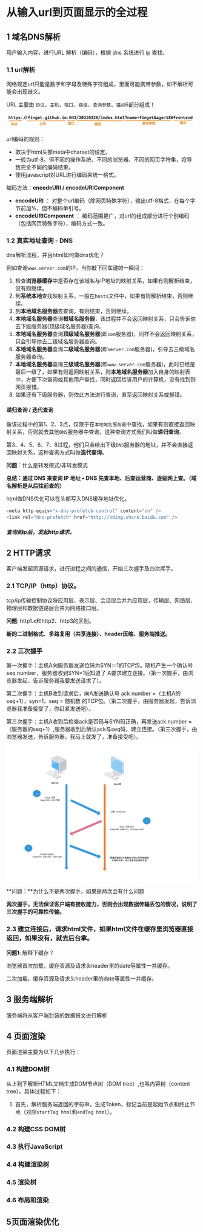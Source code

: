 # 从输入url到页面显示的全过程



## 1 域名DNS解析

用户输入内容，进行URL 解析（编码），根据 dns 系统进行 ip 查找。



### 1.1 url解析

网络规定url只能是数字和字母及特殊字符组成，里面可能携带参数，如不解析可能会出现歧义。



URL 主要由 `协议`、`主机`、`端口`、`路径`、`查询参数`、`锚点`6部分组成！

<img src="../img/url组成.png" alt="url组成"  />

url编码的规则：

- 取决于html头部meta中charset的设定。
- 一般为utf-8。但不同的操作系统、不同的浏览器、不同的网页字符集，将导致完全不同的编码结果。
- 使用javascript对URL进行编码来统一格式。



编码方法：**encodeURI / encodeURIComponent**

- **encodeURI**  ： 对整个url编码（除网页特殊字符），输出utf-8格式，在每个字节前加%，但不编码单引号。
- **encodeURIComponent**  ： 编码范围更广，对url的组成部分进行个别编码（包括网页特殊字符），编码方式一致。





### 1.2 真实地址查询 - DNS

dns解析流程，并且html如何做dns优化？   



例如查询`www.server.com`的IP，当你敲下回车键的一瞬间：

1. 检查**浏览器缓存**中是否存在该域名与IP地址的映射关系，如果有则解析结束，没有则继续。
2. 到**系统本地**查找映射关系，一般在`hosts`文件中，如果有则解析结束，否则继续。
3. 到**本地域名服务器**去查询，有则结束，否则继续。
4. **本地域名服务器**查询**根域名服务器**，该过程并不会返回映射关系，只会告诉你去下级服务器(顶级域名服务器)查询。
5. **本地域名服务器**查询**顶级域名服务器**(即`com`服务器)，同样不会返回映射关系，只会引导你去二级域名服务器查询。
6. **本地域名服务器**查询**二级域名服务器**(即`server.com`服务器)，引导去三级域名服务器查询。
7. **本地域名服务器**查询**三级域名服务器**(即`www.server.com`服务器)，此时已经是最后一级了，如果有则返回映射关系，则**本地域名服务器**加入自身的映射表中，方便下次查询或其他用户查找，同时返回给该用户的计算机，没有找到则网页报错。
8. 如果还有下级服务器，则依此方法进行查询，直至返回映射关系或报错。



#### 递归查询 / 迭代查询


像该过程中的第1、2、3点，仅限于在`本地域名服务器`中查找，如果有则直接返回映射关系，否则就去其他`DNS`服务器中查询，这种查询方式我们叫做**递归查询**。

第3、4、5、6、7、8过程，他们只会给出下级`DNS`服务器的地址，并不会直接返回映射关系，这种查询方式叫做**迭代查询**。



**问题**：什么是转发模式/非转发模式

  



**总结：通过 DNS 来查询 IP 地址 • DNS 先查本地、后查运营商、逐级网上查。（域名解析是从后往前查的）**



html做DNS优化可以在头部写入DNS缓存地址优化。

````javascript
<meta http-equiv="x-dns-prefetch-control" content="on" />
<link rel="dns-prefetch" href="http://bdimg.share.baidu.com" />
````



##### 查询到ip后，发起http请求。




## 2 HTTP请求

客户端发起资源请求，进行进程之间的通信，开始三次握手及四次挥手。



### 2.1 TCP/IP（http）协议。

tcp/ip传输控制协议将应用层、表示层、会话层合并为应用层，传输层、网络层、物理层和数据链路层合并为网络接口层。



**问题**: http1.x和http2、http3的区别。

**新的二进制格式**、**多路复用（共享连接）、header压缩、服务端推送。**



### **2.2 三次握手**

   第一次握手：主机A向服务器发送位码为SYN＝1的TCP包。随机产生一个确认号seq number，服务器收到SYN=1后知道了 A要求建立连接。（第一次握手，由浏览器发起，告诉服务器我要发送请求了）。

  第二次握手：主机B收到请求后，向A发送确认号 ack number =（主机A的seq+1），syn=1，seq = 随机数 的TCP包。（第二次握手，由服务器发起，告诉浏览器我准备接受了，你赶紧发送吧）。

  第三次握手：主机A收到后检查ack是否码与SYN码正确，再发送ack number =（服务器的seq+1）,服务器收到后确认ack与seq码，建立连接。（第三次握手，由浏览器发送，告诉服务器，我马上就发了，准备接受吧）。

<img src="../img/三次握手.png" alt="三次握手"  />



**问题：**为什么不是两次握手，如果是两次会有什么问题

**两次握手，无法保证客户端有接收能力，否则会出现数据传输丢包的情况，说明了三次握手的可靠性传输。**



### 2.3 建立连接后，请求html文件，如果html文件在缓存里浏览器直接返回，如果没有，就去后台拿。

 **问题1**: 解释下缓存？

浏览器首次加载，缓存资源及请求头header里的date等属性一并缓存。

二次加载，缓存资源及请求头header里的date等属性一并缓存。



## 3 服务端解析

服务端将从客户端封装的数据报文进行解析



## 4 页面渲染

页面渲染主要为以下几步执行：

### 4.1 构建DOM树

从上到下解析HTML文档生成DOM节点树（DOM tree）,也叫内容树（content tree）。具体过程如下：

1. 首先，解析服务端返回的字符串，生成Token，标记当前是起始节点和终止节点（对应`startTag html`和`endTag html`），



### 4.2 构建CSS DOM树



### 4.3 执行JavaScript



### 4.4 构建渲染树



### 4.5 渲染树



### 4.6 布局和渲染



## 5页面渲染优化




